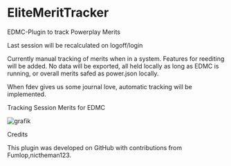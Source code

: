 # EliteMeritTracker
EDMC-Plugin to track Powerplay Merits

Last session will be recalculated on logoff/login

Currently manual tracking of merits when in a system. Features for reediting will be added. 
No data will be exported, all held locally as long as EDMC is running, or overall merits safed as power.json locally.

When fdev gives us some journal love, automatic tracking will be implemented. 

Tracking Session Merits for EDMC

![grafik](https://github.com/user-attachments/assets/13fa4d55-3872-497e-8985-162f4ffbcbf4)


Credits

This plugin was developed on GitHub with contributions from Fumlop,nictheman123.

